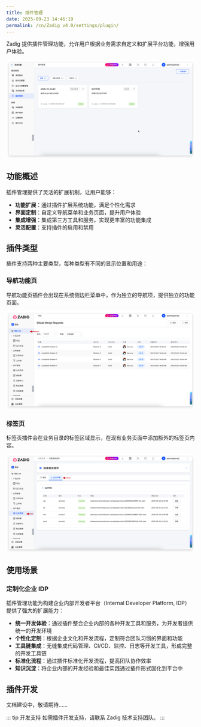 ```yaml
---
title: 插件管理
date: 2025-09-23 14:46:19
permalink: /cn/Zadig v4.0/settings/plugin/
---
```


Zadig 提供插件管理功能，允许用户根据业务需求自定义和扩展平台功能，增强用户体验。

![插件管理](../../../_images/plugin_0.png)

## 功能概述

插件管理提供了灵活的扩展机制，让用户能够：

- **功能扩展**：通过插件扩展系统功能，满足个性化需求
- **界面定制**：自定义导航菜单和业务页面，提升用户体验
- **集成增强**：集成第三方工具和服务，实现更丰富的功能集成
- **灵活配置**：支持插件的启用和禁用

## 插件类型

插件支持两种主要类型，每种类型有不同的显示位置和用途：

### 导航功能页

导航功能页插件会出现在系统侧边栏菜单中，作为独立的导航项，提供独立的功能页面。

![navigate](../../../_images/plugin_1.png)

### 标签页

标签页插件会在业务目录的标签区域显示，在现有业务页面中添加额外的标签页内容。

![navigate](../../../_images/plugin_2.png)

<!-- ::: 官方插件
官方插件库：https://github.com/koderover/xxx
欢迎贡献自定义插件
::: -->
## 使用场景
### 定制化企业 IDP

插件管理功能为构建企业内部开发者平台（Internal Developer Platform, IDP）提供了强大的扩展能力：

- **统一开发体验**：通过插件整合企业内部的各种开发工具和服务，为开发者提供统一的开发环境
- **个性化定制**：根据企业文化和开发流程，定制符合团队习惯的界面和功能
- **工具链集成**：无缝集成代码管理、CI/CD、监控、日志等开发工具，形成完整的开发工具链
- **标准化流程**：通过插件标准化开发流程，提高团队协作效率
- **知识沉淀**：将企业内部的开发经验和最佳实践通过插件形式固化到平台中

## 插件开发

文档建设中，敬请期待……
<!-- 补充文档 -->

::: tip 开发支持
如需插件开发支持，请联系 Zadig 技术支持团队。
:::
